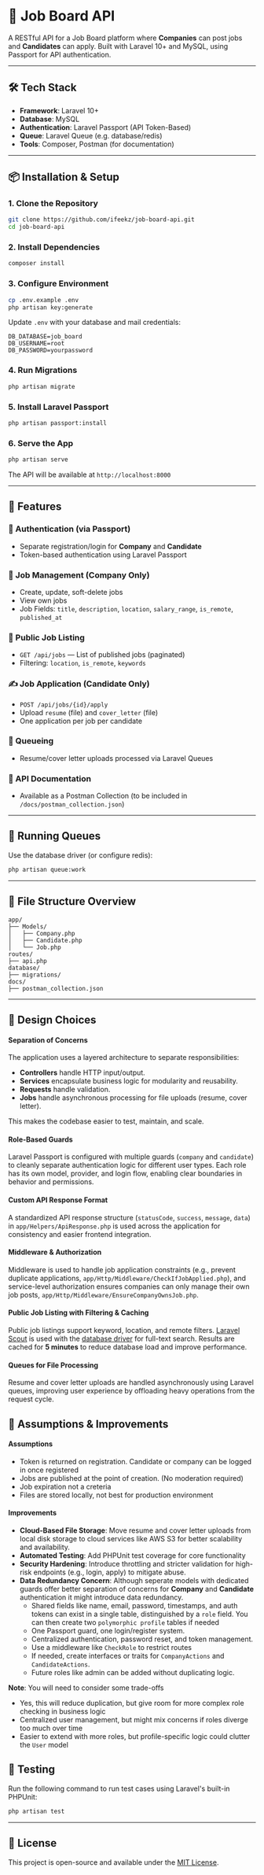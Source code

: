 # 📘 Job Board API

A RESTful API for a Job Board platform where **Companies** can post jobs and **Candidates** can apply. Built with Laravel 10+ and MySQL, using Passport for API authentication.

---

## 🛠 Tech Stack

- **Framework**: Laravel 10+
- **Database**: MySQL
- **Authentication**: Laravel Passport (API Token-Based)
- **Queue**: Laravel Queue (e.g. database/redis)
- **Tools**: Composer, Postman (for documentation)

---

## 📦 Installation & Setup

### 1. Clone the Repository

```bash
git clone https://github.com/ifeekz/job-board-api.git
cd job-board-api
```

### 2. Install Dependencies

```bash
composer install
```

### 3. Configure Environment

```bash
cp .env.example .env
php artisan key:generate
```

Update `.env` with your database and mail credentials:

```env
DB_DATABASE=job_board
DB_USERNAME=root
DB_PASSWORD=yourpassword
```

### 4. Run Migrations

```bash
php artisan migrate
```

### 5. Install Laravel Passport

```bash
php artisan passport:install
```

### 6. Serve the App

```bash
php artisan serve
```

The API will be available at `http://localhost:8000`

---

## 📌 Features

### 🔐 Authentication (via Passport)
- Separate registration/login for **Company** and **Candidate**
- Token-based authentication using Laravel Passport

### 🧱 Job Management (Company Only)
- Create, update, soft-delete jobs
- View own jobs
- Job Fields: `title`, `description`, `location`, `salary_range`, `is_remote`, `published_at`

### 📃 Public Job Listing
- `GET /api/jobs` — List of published jobs (paginated)
- Filtering: `location`, `is_remote`, `keywords`

### ✍️ Job Application (Candidate Only)
- `POST /api/jobs/{id}/apply`
- Upload `resume` (file) and `cover_letter` (file)
- One application per job per candidate

### 🚀 Queueing
- Resume/cover letter uploads processed via Laravel Queues

### 📖 API Documentation
- Available as a Postman Collection (to be included in `/docs/postman_collection.json`)

---

## 🚀 Running Queues

Use the database driver (or configure redis):

```bash
php artisan queue:work
```

---

## 📂 File Structure Overview

```
app/
├── Models/
│   ├── Company.php
│   ├── Candidate.php
│   └── Job.php
routes/
├── api.php
database/
├── migrations/
docs/
├── postman_collection.json
```

---

## 📐 Design Choices

#### Separation of Concerns

The application uses a layered architecture to separate responsibilities:

- **Controllers** handle HTTP input/output.
- **Services** encapsulate business logic for modularity and reusability.
- **Requests** handle validation.
- **Jobs** handle asynchronous processing for file uploads (resume, cover letter).

This makes the codebase easier to test, maintain, and scale.

#### Role-Based Guards
Laravel Passport is configured with multiple guards (`company` and `candidate`) to cleanly separate authentication logic for different user types. Each role has its own model, provider, and login flow, enabling clear boundaries in behavior and permissions.

#### Custom API Response Format
A standardized API response structure (`statusCode`, `success`, `message`, `data`) in `app/Helpers/ApiResponse.php` is used across the application for consistency and easier frontend integration.

#### Middleware & Authorization
Middleware is used to handle job application constraints (e.g., prevent duplicate applications, `app/Http/Middleware/CheckIfJobApplied.php`), and service-level authorization ensures companies can only manage their own job posts, `app/Http/Middleware/EnsureCompanyOwnsJob.php`.

#### Public Job Listing with Filtering & Caching
Public job listings support keyword, location, and remote filters. [Laravel Scout](https://laravel.com/docs/10.x/scout) is used with the [database driver](https://laravel.com/docs/10.x/scout#database-engine) for full-text search. Results are cached for **5 minutes** to reduce database load and improve performance.

#### Queues for File Processing
Resume and cover letter uploads are handled asynchronously using Laravel queues, improving user experience by offloading heavy operations from the request cycle.

## 🚀 Assumptions & Improvements

#### Assumptions

- Token is returned on registration. Candidate or company can be logged in once registered
- Jobs are published at the point of creation. (No moderation required)
- Job expiration not a creteria
- Files are stored locally, not best for production environment

#### Improvements

- **Cloud-Based File Storage**: Move resume and cover letter uploads from local disk storage to cloud services like AWS S3 for better scalability and availability.
- **Automated Testing**: Add PHPUnit test coverage for core functionality
- **Security Hardening**: Introduce throttling and stricter validation for high-risk endpoints (e.g., login, apply) to mitigate abuse.
 - **Data Redundancy Concern**: Although seperate models with dedicated guards offer better separation of concerns for **Company** and **Candidate** authentication it might introduce data redundancy. 
   - Shared fields like name, email, password, timestamps, and auth tokens can exist in a single table, distinguished by a `role` field. You can then create two `polymorphic profile` tables if needed
   - One Passport guard, one login/register system.
   - Centralized authentication, password reset, and token management.
   - Use a middleware like `CheckRole` to restrict routes
   - If needed, create interfaces or traits for `CompanyActions` and `CandidateActions`.
   - Future roles like admin can be added without duplicating logic.

**Note**: You will need to consider some trade-offs
- Yes, this will reduce duplication, but give room for more complex role checking in business logic
- Centralized user management, but might mix concerns if roles diverge too much over time
- Easier to extend with more roles, but profile-specific logic could clutter the `User` model

## 🧪 Testing

Run the following command to run test cases using Laravel's built-in PHPUnit:

```bash
php artisan test
```

---

## 📄 License

This project is open-source and available under the [MIT License](LICENSE).
